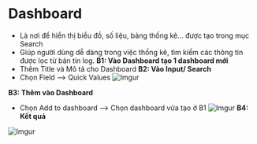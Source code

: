 # Dashboard
- Là nơi để hiển thị biểu đồ, số liệu, bảng thống kê... được tạo trong mục Search
- Giúp người dùng dễ dàng trong việc thống kê, tìm kiếm các thông tin được lọc từ bản tin log.
**B1: Vào Dashboard tạo 1 dashboard mới**
- Thêm Title và Mô tả cho Dashboard
**B2: Vào Input/ Search**
- Chọn Field --> Quick Values 
![Imgur](https://i.imgur.com/rGVkBej.png)

**B3: Thêm vào Dashboard**
- Chọn Add to dashboard --> Chọn dashboard vừa tạo ở B1
![Imgur](https://i.imgur.com/tvKgrKF.png?1)
**B4: Kết quả**

![Imgur](https://i.imgur.com/lEh4BZq.png)